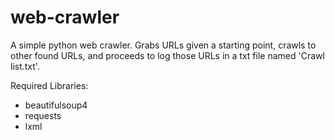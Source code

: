 # web-crawler
A simple python web crawler.
Grabs URLs given a starting point, crawls to other found URLs, and proceeds to log those URLs in a txt file named 'Crawl list.txt'.

Required Libraries:
- beautifulsoup4
- requests
- lxml